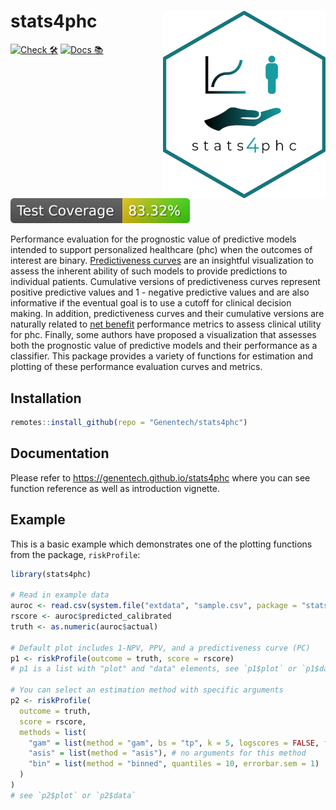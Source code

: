 # stats4phc <img src="man/figures/logo.png" align="right" width="260px" height="300px" />

<!-- start badges -->
[![Check 🛠](https://github.com/genentech/stats4phc/actions/workflows/check.yaml/badge.svg)](https://genentech.github.io/stats4phc/main/unit-test-report/)
[![Docs 📚](https://github.com/genentech/stats4phc/actions/workflows/docs.yaml/badge.svg)](https://genentech.github.io/stats4phc/)
[![Code Coverage 📔](https://raw.githubusercontent.com/genentech/stats4phc/_xml_coverage_reports/data/main/badge.svg)](https://genentech.github.io/stats4phc/main/coverage-report/)
<!-- end badges -->

Performance evaluation for the prognostic value of predictive models intended to 
support personalized healthcare (phc) when the outcomes of interest are binary. 
<a href="https://pubmed.ncbi.nlm.nih.gov/17982157/" target="_blank">Predictiveness curves</a>
are an insightful visualization to assess the inherent ability of such 
models to provide predictions to individual patients. Cumulative versions of predictiveness 
curves represent positive predictive values and 1 - negative predictive values and are also 
informative if the eventual goal is to use a cutoff for clinical decision making. 
In addition, predictiveness curves and their cumulative versions are naturally related to 
<a href="https://www.bmj.com/content/352/bmj.i6" target="_blank">net benefit</a>
performance metrics to assess clinical utility for phc. Finally, some authors have 
proposed a visualization that assesses both the prognostic value of predictive models and 
their performance as a classifier. This package provides a variety of functions for estimation 
and plotting of these performance evaluation curves and metrics.


## Installation

``` r
remotes::install_github(repo = "Genentech/stats4phc")
```

## Documentation

Please refer to https://genentech.github.io/stats4phc 
where you can see function reference as well as introduction vignette.

## Example

This is a basic example which demonstrates one of the plotting functions from the package, 
`riskProfile`:

``` r
library(stats4phc)

# Read in example data
auroc <- read.csv(system.file("extdata", "sample.csv", package = "stats4phc"))
rscore <- auroc$predicted_calibrated
truth <- as.numeric(auroc$actual)

# Default plot includes 1-NPV, PPV, and a predictiveness curve (PC) 
p1 <- riskProfile(outcome = truth, score = rscore)
# p1 is a list with "plot" and "data" elements, see `p1$plot` or `p1$data`

# You can select an estimation method with specific arguments
p2 <- riskProfile(
  outcome = truth,
  score = rscore,
  methods = list(
    "gam" = list(method = "gam", bs = "tp", k = 5, logscores = FALSE, fitonPerc = TRUE),
    "asis" = list(method = "asis"), # no arguments for this method
    "bin" = list(method = "binned", quantiles = 10, errorbar.sem = 1)
  )
)
# see `p2$plot` or `p2$data`
```
